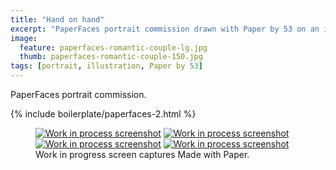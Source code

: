 ```yaml
---
title: "Hand on hand"
excerpt: "PaperFaces portrait commission drawn with Paper by 53 on an iPad."
image: 
  feature: paperfaces-romantic-couple-lg.jpg
  thumb: paperfaces-romantic-couple-150.jpg
tags: [portrait, illustration, Paper by 53]
---
```


PaperFaces portrait commission.

{% include boilerplate/paperfaces-2.html %}

<figure class="third">
	<a href="{{ site.url }}/assets/images/paperfaces-romantic-couple-process-1-lg.jpg"><img src="{{ site.url }}/assets/images/paperfaces-romantic-couple-process-1-600.jpg" alt="Work in process screenshot"></a>
	<a href="{{ site.url }}/assets/images/paperfaces-romantic-couple-process-2-lg.jpg"><img src="{{ site.url }}/assets/images/paperfaces-romantic-couple-process-2-600.jpg" alt="Work in process screenshot"></a>
	<a href="{{ site.url }}/assets/images/paperfaces-romantic-couple-process-3-lg.jpg"><img src="{{ site.url }}/assets/images/paperfaces-romantic-couple-process-3-600.jpg" alt="Work in process screenshot"></a>
	<a href="{{ site.url }}/assets/images/paperfaces-romantic-couple-process-4-lg.jpg"><img src="{{ site.url }}/assets/images/paperfaces-romantic-couple-process-4-600.jpg" alt="Work in process screenshot"></a>
	<figcaption>Work in progress screen captures Made with Paper.</figcaption>
</figure>